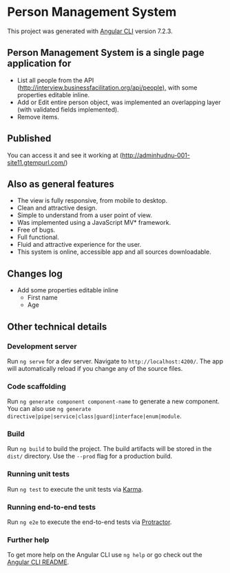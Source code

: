 
# Person Management System

This project was generated with [Angular CLI](https://github.com/angular/angular-cli) version 7.2.3.

## Person Management System is a single page application for

- List all people from the API (<http://interview.businessfacilitation.org/api/people),> with some properties editable inline.
- Add or Edit entire person object, was implemented an overlapping layer (with validated fields implemented).
- Remove items.

## Published

You can access it and see it working at (<http://adminhudnu-001-site11.gtempurl.com/>)

## Also as general features

- The view is fully responsive, from mobile to desktop.
- Clean and attractive design.
- Simple to understand from a user point of view.
- Was implemented using a JavaScript MV* framework.
- Free of bugs.
- Full functional.
- Fluid and attractive experience for the user.
- This system is online, accessible app and all sources downloadable.

## Changes log

- Add some properties editable inline
    - First name
    - Age 

## Other technical details

### Development server

Run `ng serve` for a dev server. Navigate to `http://localhost:4200/`. The app will automatically reload if you change any of the source files.

### Code scaffolding

Run `ng generate component component-name` to generate a new component. You can also use `ng generate directive|pipe|service|class|guard|interface|enum|module`.

### Build

Run `ng build` to build the project. The build artifacts will be stored in the `dist/` directory. Use the `--prod` flag for a production build.

### Running unit tests

Run `ng test` to execute the unit tests via [Karma](https://karma-runner.github.io).

### Running end-to-end tests

Run `ng e2e` to execute the end-to-end tests via [Protractor](http://www.protractortest.org/).

### Further help

To get more help on the Angular CLI use `ng help` or go check out the [Angular CLI README](https://github.com/angular/angular-cli/blob/master/README.md).
